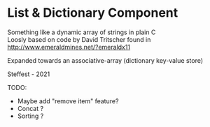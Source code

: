 # List & Dictionary Component

Something like a dynamic array of strings in plain C  
Loosly based on code by David Tritscher found in http://www.emeraldmines.net/?emeraldx11  

Expanded towards an associative-array (dictionary key-value store)  

Steffest - 2021  

TODO:
 * Maybe add "remove item" feature?  
 * Concat ?
 * Sorting ?


